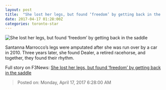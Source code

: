 ```yaml
---
layout: post
title:  "She lost her legs, but found ‘freedom’ by getting back in the saddle"
date: 2017-04-17 01:28:00Z
categories: toronto-star
---
```


![She lost her legs, but found ‘freedom’ by getting back in the saddle](https://www.thestar.com/content/dam/thestar/news/2017/04/13/six-years-after-santanna-marrocco-lost-both-her-legs-in-a-car-crash-she-found-a-way-to-ride-again/5397666972001-videoStillImage.jpg)

Santanna Marrocco’s legs were amputated after she was run over by a car in 2010. Three years later, she found Dealer, a retired racehorse, and together, they found their rhythm.


Full story on F3News: [She lost her legs, but found ‘freedom’ by getting back in the saddle](http://www.f3nws.com/n/yrTxaB)

> Posted on: Monday, April 17, 2017 6:28:00 AM
